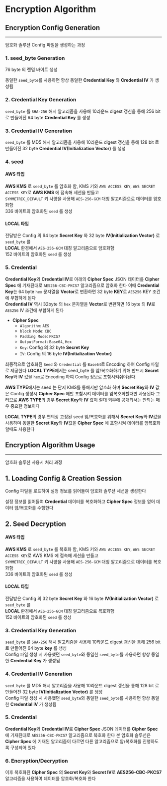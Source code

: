 # Encryption Algorithm

## Encryption Config Generation

---

암호화 솔루션 Config 파일을 생성하는 과정

### 1. seed_byte Generation

76 byte 의 랜덤 바이트 생성

동일한 `seed_byte`를 사용하면 항상 동일한 **Credential Key** 와 **Credential IV** 가 생성됨

### 2. Credential Key Generation

`seed_byte` 를 `SHA-256` 해시 알고리즘을 사용해 10라운드 digest 갱신을 통해 256 bit 로 만들어진 64 byte **Credential Key** 를 생성

### 3. Credential IV Generation

`seed_byte` 를 MD5 해시 알고리즘을 사용해 10라운드 digest 갱신을 통해 128 bit 로 만들어진 32 byte **Credential IV(Initialization Vector)** 를 생성

### 4. seed

#### AWS 타입
**AWS KMS** 로 `seed_byte` 를 암호화 함, KMS 키와 `AWS ACCESS KEY`, `AWS SECRET ACCESS KEY`로 **AWS KMS** 에 접속해 세션을 만들고  
`SYMMETRIC_DEFAULT` 키 사양을 사용해 `AES-256-GCM` 대칭 알고리즘으로 데이터를 암호화함  
336 바이트의 암호화된 `seed` 를 생성  

#### LOCAL 타입
전달받은 Config 의 64 byte **Secret Key** 와 32 byte **IV(Initialization Vector)** 로 `seed_byte` 를  
**LOCAL** 환경에서 `AES-256-GCM` 대칭 알고리즘으로 암호화함  
152 바이트의 암호화된 `seed` 를 생성

### 5. Credential

**Credential Key**와 **Credential IV**로 아래의 **Cipher Spec** JSON 데이터를 **Cipher Spec** 에 기재된대로 `AES256-CBC-PKCS7` 알고리즘으로 암호화 한다 
이때 **Credential Key**는 64 byte `hex` 문자열을 **Vector**로 변환하면 32 byte **KEY**로 `AES256` KEY 조건에 부합하게 된다  
**Credential IV** 역시 32byte 의 `hex` 문자열을 **Vector**로 변환하면 16 byte 의 **IV**로 `AES256` IV 조건에 부합하게 된다  

- **Cipher Spec**
    - `Algorithm`: `AES`
    - `block Mode`: `CBC`
    - `Padding Mode`: `PKCS7`
    - `OutputFormat`: `Base64`, `Hex`
    - `Key`: Config 의 32 byte **Secret Key**
    - `IV`: Config 의 16 byte **IV(Initialization Vector)**

최종적으로 암호화된 `Seed` 와 `Credential` 를 `Base64`로 Encoding 하여 Config 파일로 제공한다
**LOCAL TYPE**에서는 seed_byte 를 암/복호화하기 위해 반드시 **Secret Key**와 **IV** 값을 `hex`로 Encoding 하여 Config 정보로 포함시켜줘야된다

**AWS TYPE**에서는 seed 는 단지 KMS를 통해서만 암호화 하며 **Secret Key**와 **IV** 값은 Config 생성시 **Cipher Spec** 에만 포함시켜
데이터를 암복호화할때만 사용된다 그러므로 **AWS TYPE**의 경우 **Secret Key**와 **IV** 값이 절대 외부에 공개되서는 안되는 매우 중요한 정보이다

**LOCAL TYPE**의 경우 편의상 고정된 seed 암/복호화를 위해서 **Secret Key**와 **IV**값을 사용하며 동일한 **Secret Key**와 **IV**값을 **Cipher Spec** 에 포함시켜
데이터를 암복호화할때도 사용한다

## Encryption Algorithm Usage

---

암호화 솔루션 사용시 처리 과정

## 1. Loading Config & Creation Session

Config 파일을 로드하여 설정 정보를 읽어들여 암호화 솔루션 세션을 생성한다

설정 정보를 읽어들여 **Credential** 데이터를 복호화하고 **Cipher Spec** 정보를 얻어 데이터 암/복호화를 수행한다

## 2. Seed Decryption

#### AWS 타입
**AWS KMS** 로 `seed_byte` 를 복호화 함, KMS 키와 `AWS ACCESS KEY`, `AWS SECRET ACCESS KEY`로 AWS KMS 에 접속해 세션을 만들고    
`SYMMETRIC_DEFAULT` 키 사양을 사용해 `AES-256-GCM` 대칭 알고리즘으로 데이터를 복호화함  
336 바이트의 암호화된 `seed` 를 생성  

#### LOCAL 타입
전달받은 Config 의 32 byte **Secret Key** 와 16 byte **IV(Initialization Vector)** 로 `seed_byte` 를  
**LOCAL** 환경에서 `AES-256-GCM` 대칭 알고리즘으로 복호화함  
152 바이트의 암호화된 `seed` 를 생성

### 3. Credential Key Generation

`seed_byte` 를 `SHA-256` 해시 알고리즘을 사용해 10라운드 digest 갱신을 통해 256 bit 로 만들어진 64 byte **key** 를 생성  
Config 파일 생성 시 사용했던 `seed_byte`와 동일한 `seed_byte`를 사용하면 항상 동일한 **Credential Key** 가 생성됨  

### 4. Credential IV Generation

`seed_byte` 를 MD5 해시 알고리즘을 사용해 10라운드 digest 갱신을 통해 128 bit 로 만들어진 32 byte **IV(Initialization Vector)** 를 생성  
Config 파일 생성 시 사용했던 `seed_byte`와 동일한 `seed_byte`를 사용하면 항상 동일한 **Credential IV** 가 생성됨

### 5. Credential

**Credential Key**와 **Credential IV**로 **Cipher Spec** JSON 데이터를 **Cipher Spec** 에 기재된대로 `AES256-CBC-PKCS7` 알고리즘으로 복호화 한다
본 암호화 솔루션은 **Cipher Spec** 에 기재된 알고리즘이 다르면 다른 알고리즘으로 암/복호화를 진행하도록 구성되어 있다

### 6. Encryption/Decryption

이후 복호화된 **Cipher Spec** 의 **Secret Key**와 **Secret IV**로 **AES256-CBC-PKCS7** 알고리즘을 사용하여 데이터를 암호화/복호화 한다